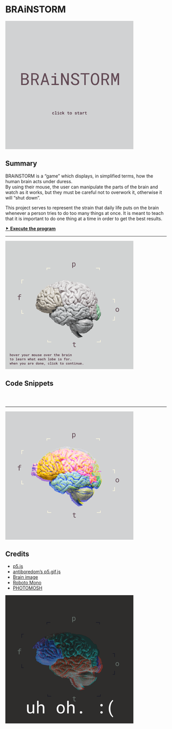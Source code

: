 # BRAiNSTORM

![Figure 1](https://github.com/luferrari/brainstorm/raw/master/readme/fig1.png "Fig. 1: Start screen")

## Summary

BRAiNSTORM is a &ldquo;game&rdquo; which displays, in simplified terms, how the human brain acts under duress.  
By using their mouse, the user can manipulate the parts of the brain and watch as it works, but they must be careful not to overwork it, otherwise it will &ldquo;shut down&rdquo;.

This project serves to represent the strain that daily life puts on the brain whenever a person tries to do too many things at once. It is meant to teach that it is important to do one thing at a time in order to get the best results.

[⯈ **Execute the program**](https://github.com/luferrari/brainstorm/raw/master)

* * *

![Figure 2](https://github.com/luferrari/brainstorm/raw/master/readme/fig2.gif "Fig. 2: Map screen")

## Code Snippets

```js

```

```js

```

```js

```

* * *

![Figure 3](https://github.com/luferrari/brainstorm/raw/master/readme/fig3.png "Fig. 3: Play screen")

## Credits

+ [p5.js](https://github.com/processing/p5.js)
+ [antiboredom&rsquo;s p5.gif.js](https://github.com/antiboredom/p5.gif.js/tree/master)
+ [Brain image](https://newsroom.clevelandclinic.org/2017/06/29/cleveland-clinic-researcher-receives-3-4-m-nih-grant-for-epilepsy-surgery-research/)
+ [Roboto Mono](https://fonts.google.com/specimen/Roboto+Mono)
+ [PHOTOMOSH](https://photomosh.com/)

![Figure 4](https://github.com/luferrari/brainstorm/raw/master/readme/fig4.png "Fig. 4: uh oh :(")
